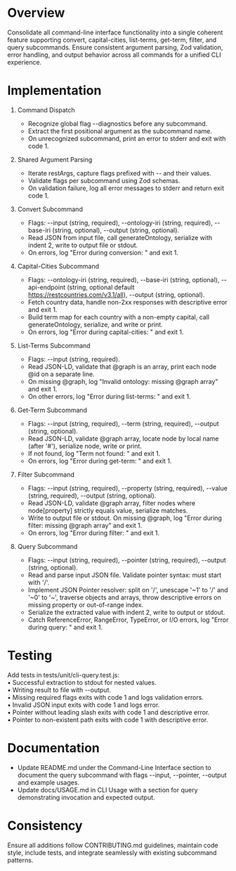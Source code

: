 # Overview

Consolidate all command-line interface functionality into a single coherent feature supporting convert, capital-cities, list-terms, get-term, filter, and query subcommands. Ensure consistent argument parsing, Zod validation, error handling, and output behavior across all commands for a unified CLI experience.

# Implementation

1. Command Dispatch
   - Recognize global flag --diagnostics before any subcommand.
   - Extract the first positional argument as the subcommand name.
   - On unrecognized subcommand, print an error to stderr and exit with code 1.

2. Shared Argument Parsing
   - Iterate restArgs, capture flags prefixed with -- and their values.
   - Validate flags per subcommand using Zod schemas.
   - On validation failure, log all error messages to stderr and return exit code 1.

3. Convert Subcommand
   - Flags: --input (string, required), --ontology-iri (string, required), --base-iri (string, optional), --output (string, optional).
   - Read JSON from input file, call generateOntology, serialize with indent 2, write to output file or stdout.
   - On errors, log "Error during conversion: <message>" and exit 1.

4. Capital-Cities Subcommand
   - Flags: --ontology-iri (string, required), --base-iri (string, optional), --api-endpoint (string, optional default https://restcountries.com/v3.1/all), --output (string, optional).
   - Fetch country data, handle non-2xx responses with descriptive error and exit 1.
   - Build term map for each country with a non-empty capital, call generateOntology, serialize, and write or print.
   - On errors, log "Error during capital-cities: <message>" and exit 1.

5. List-Terms Subcommand
   - Flags: --input (string, required).
   - Read JSON-LD, validate that @graph is an array, print each node @id on a separate line.
   - On missing @graph, log "Invalid ontology: missing @graph array" and exit 1.
   - On other errors, log "Error during list-terms: <message>" and exit 1.

6. Get-Term Subcommand
   - Flags: --input (string, required), --term (string, required), --output (string, optional).
   - Read JSON-LD, validate @graph array, locate node by local name (after '#'), serialize node, write or print.
   - If not found, log "Term not found: <term>" and exit 1.
   - On errors, log "Error during get-term: <message>" and exit 1.

7. Filter Subcommand
   - Flags: --input (string, required), --property (string, required), --value (string, required), --output (string, optional).
   - Read JSON-LD, validate @graph array, filter nodes where node[property] strictly equals value, serialize matches.
   - Write to output file or stdout. On missing @graph, log "Error during filter: missing @graph array" and exit 1.
   - On errors, log "Error during filter: <message>" and exit 1.

8. Query Subcommand
   - Flags: --input (string, required), --pointer (string, required), --output (string, optional).
   - Read and parse input JSON file. Validate pointer syntax: must start with '/'.
   - Implement JSON Pointer resolver: split on '/', unescape '~1' to '/' and '~0' to '~', traverse objects and arrays, throw descriptive errors on missing property or out-of-range index.
   - Serialize the extracted value with indent 2, write to output or stdout.
   - Catch ReferenceError, RangeError, TypeError, or I/O errors, log "Error during query: <message>" and exit 1.

# Testing

Add tests in tests/unit/cli-query.test.js:  
 • Successful extraction to stdout for nested values.  
 • Writing result to file with --output.  
 • Missing required flags exits with code 1 and logs validation errors.  
 • Invalid JSON input exits with code 1 and logs error.  
 • Pointer without leading slash exits with code 1 and descriptive error.  
 • Pointer to non-existent path exits with code 1 with descriptive error.

# Documentation

- Update README.md under the Command-Line Interface section to document the query subcommand with flags --input, --pointer, --output and example usages.
- Update docs/USAGE.md in CLI Usage with a section for query demonstrating invocation and expected output.

# Consistency

Ensure all additions follow CONTRIBUTING.md guidelines, maintain code style, include tests, and integrate seamlessly with existing subcommand patterns.
